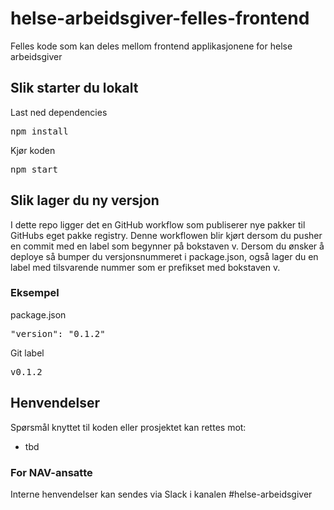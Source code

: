 # helse-arbeidsgiver-felles-frontend

Felles kode som kan deles mellom frontend applikasjonene for helse arbeidsgiver

## Slik starter du lokalt

Last ned dependencies 

<pre>
npm install
</pre>

Kjør koden

<pre>
npm start
</pre>

## Slik lager du ny versjon

I dette repo ligger det en GitHub workflow som publiserer nye pakker til GitHubs eget pakke registry. Denne workflowen
blir kjørt dersom du pusher en commit med en label som begynner på bokstaven v. Dersom du ønsker å deploye så bumper
du versjonsnummeret i package.json, også lager du en label med tilsvarende nummer som er prefikset med bokstaven v.  

### Eksempel

package.json

<pre>"version": "0.1.2"</pre>

Git label

<pre>v0.1.2</pre>


## Henvendelser

Spørsmål knyttet til koden eller prosjektet kan rettes mot:

* tbd

### For NAV-ansatte

Interne henvendelser kan sendes via Slack i kanalen #helse-arbeidsgiver